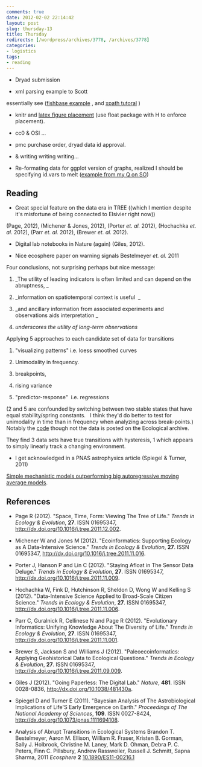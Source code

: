 ```yaml
---
comments: true
date: 2012-02-02 22:14:42
layout: post
slug: thursday-13
title: Thursday
redirects: [/wordpress/archives/3778, /archives/3778]
categories:
- logistics
tags:
- reading
---
```



	
  * Dryad submission

	
  * xml parsing example to Scott


essentially see ([fishbase example](http://fishlab.ucdavis.edu/?p=395) , and [xpath tutoral](http://www.w3schools.com/xpath/xpath_syntax.asp) )




	
  * knitr and [latex figure placement](http://tex.stackexchange.com/questions/8625/force-figure-placement-in-text) (use float package with H to enforce placement).

	
  * cc0 & OSI ...

	
  * pmc purchase order, dryad data id approval.

	
  * & writing writing writing...

	
  * Re-formating data for ggplot version of graphs, realized I should be specifying id.vars to melt ([example from my Q on SO](http://stackoverflow.com/questions/9122745/melt-and-append-data-using-reshape2-functions-in-r))




## Reading





	
  * Great special feature on the data era in TREE ((which I mention despite it's misfortune of being connected to Elsivier right now))


(Page, 2012), (Michener & Jones, 2012), (Porter _et. al._ 2012), (Hochachka _et. al._ 2012), (Parr _et. al._ 2012), (Brewer _et. al._ 2012).

	
  * Digital lab notebooks in Nature (again) (Giles, 2012).



	
  * Nice ecosphere paper on warning signals Bestelmeyer _et. al._ 2011


Four conclusions, not surprising perhaps but nice message:

	
  1. _The utility of leading indicators is often limited and can depend on the abruptness,
_

	
  2. _information on spatiotemporal context is useful  _

	
  3. _and ancillary information from associated experiments and observations aids interpretation _

	
  4. _underscores the utility of long-term observations_


Applying 5 approaches to each candidate set of data for transitions

	
  1. "visualizing patterns" i.e. loess smoothed curves

	
  2. Unimodality in frequency.

	
  3. breakpoints,

	
  4. rising variance

	
  5. "predictor-response"  i.e. regressions




(2 and 5 are confounded by switching between two stable states that have equal stability/spring constants.   I think they'd do better to test for unimodality in time than in frequency when analyzing across break-points.)  Notably the [code](http://esapubs.org/archive/ecos/C002/011/suppl-1.htm) though not the data is posted on the Ecological archive.







They find 3 data sets have true transitions with hysteresis, 1 which appears to simply linearly track a changing environment.





	
  * I get acknowledged in a PNAS astrophysics article (Spiegel & Turner, 2011)


[Simple mechanistic models outperforming big autoregressive moving average models](http://andrewgelman.com/2012/01/the-last-word-on-the-canadian-lynx-series/).

## References


- Page R (2012).
"Space, Time, Form: Viewing The Tree of Life."
*Trends in Ecology &amp; Evolution*, **27**.
ISSN 01695347, <a href="http://dx.doi.org/10.1016/j.tree.2011.12.002">http://dx.doi.org/10.1016/j.tree.2011.12.002</a>.

- Michener W and Jones M (2012).
"Ecoinformatics: Supporting Ecology as A Data-Intensive Science."
*Trends in Ecology &amp; Evolution*, **27**.
ISSN 01695347, <a href="http://dx.doi.org/10.1016/j.tree.2011.11.016">http://dx.doi.org/10.1016/j.tree.2011.11.016</a>.

- Porter J, Hanson P and Lin C (2012).
"Staying Afloat in The Sensor Data Deluge."
*Trends in Ecology &amp; Evolution*, **27**.
ISSN 01695347, <a href="http://dx.doi.org/10.1016/j.tree.2011.11.009">http://dx.doi.org/10.1016/j.tree.2011.11.009</a>.

- Hochachka W, Fink D, Hutchinson R, Sheldon D, Wong W and Kelling S (2012).
"Data-Intensive Science Applied to Broad-Scale Citizen Science."
*Trends in Ecology &amp; Evolution*, **27**.
ISSN 01695347, <a href="http://dx.doi.org/10.1016/j.tree.2011.11.006">http://dx.doi.org/10.1016/j.tree.2011.11.006</a>.

- Parr C, Guralnick R, Cellinese N and Page R (2012).
"Evolutionary Informatics: Unifying Knowledge About The Diversity of Life."
*Trends in Ecology &amp; Evolution*, **27**.
ISSN 01695347, <a href="http://dx.doi.org/10.1016/j.tree.2011.11.001">http://dx.doi.org/10.1016/j.tree.2011.11.001</a>.

- Brewer S, Jackson S and Williams J (2012).
"Paleoecoinformatics: Applying Geohistorical Data to Ecological Questions."
*Trends in Ecology &amp; Evolution*, **27**.
ISSN 01695347, <a href="http://dx.doi.org/10.1016/j.tree.2011.09.009">http://dx.doi.org/10.1016/j.tree.2011.09.009</a>.

- Giles J (2012).
"Going Paperless: The Digital Lab."
*Nature*, **481**.
ISSN 0028-0836, <a href="http://dx.doi.org/10.1038/481430a">http://dx.doi.org/10.1038/481430a</a>.

- Spiegel D and Turner E (2011).
"Bayesian Analysis of The Astrobiological Implications of Life'S Early Emergence on Earth."
*Proceedings of The National Academy of Sciences*, **109**.
ISSN 0027-8424, <a href="http://dx.doi.org/10.1073/pnas.1111694108">http://dx.doi.org/10.1073/pnas.1111694108</a>.



-  Analysis of Abrupt Transitions in Ecological Systems Brandon T. Bestelmeyer, Aaron M. Ellison, William R. Fraser, Kristen B. Gorman, Sally J. Holbrook, Christine M. Laney, Mark D. Ohman, Debra P. C. Peters, Finn C. Pillsbury, Andrew Rassweiler, Russell J. Schmitt, Sapna Sharma,  2011 *Ecosphere* **2**    [10.1890/ES11-00216.1](http://dx.doi.org/10.1890/ES11-00216.1)
